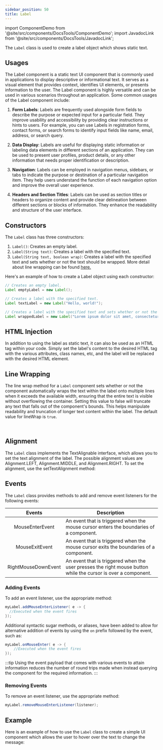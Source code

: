```yaml
---
sidebar_position: 50 
title: Label
---
```


import ComponentDemo from '@site/src/components/DocsTools/ComponentDemo';
import JavadocLink from '@site/src/components/DocsTools/JavadocLink';

<JavadocLink type="engine" location="org/dwcj/component/label/Label" top='true'/>

The `Label` class is used to create a label object which shows static text. 

## Usages

The Label component is a static text UI component that is commonly used in applications to display descriptive or informational text. It serves as a visual element that provides context, identifies UI elements, or presents information to the user. The Label component is highly versatile and can be used in various scenarios throughout an application. Some common usages of the Label component include:

1. **Form Labels**: Labels are frequently used alongside form fields to describe the purpose or expected input for a particular field. They improve usability and accessibility by providing clear instructions or hints to users. For example, you can use Labels in registration forms, contact forms, or search forms to identify input fields like name, email, address, or search query.

2. **Data Display**: Labels are useful for displaying static information or labeling data elements in different sections of an application. They can be used to present user profiles, product details, or any other information that needs proper identification or description.

3. **Navigation**: Labels can be employed in navigation menus, sidebars, or tabs to indicate the purpose or destination of a particular navigation item. They help users understand the function of each navigation option and improve the overall user experience.

4. **Headers and Section Titles**: Labels can be used as section titles or headers to organize content and provide clear delineation between different sections or blocks of information. They enhance the readability and structure of the user interface.


## Constructors

The `Label` class has three constructors:

1. `Label()`: Creates an empty label.
2. `Label(String text)`: Creates a label with the specified text.
3. `Label(String text, boolean wrap)`: Creates a label with the specified text and sets whether or not the text should be wrapped. More detail about line wrapping can be found [here.](#line-wrapping)

Here's an example of how to create a Label object using each constructor:

```java
// Creates an empty label.
Label emptyLabel = new Label();

// Creates a label with the specified text.
Label textLabel = new Label("Hello, world!");

// Creates a label with the specified text and sets whether or not the text should be wrapped.
Label wrappedLabel = new Label("Lorem ipsum dolor sit amet, consectetur adipiscing elit.", true);

```

## HTML Injection

In addition to using the label as static text, it can also be used as an HTML tag within your code. Simply set the label's content to the desired HTML tag with the various attributes, class names, etc, and the label will be replaced with the desired HTML element.

<ComponentDemo 
path='https://demo.webforj.com/webapp/controlsamples?class=componentdemos.labeldemos.LabelDemo' 
javaE='https://raw.githubusercontent.com/DwcJava/ControlSamples/main/src/main/java/componentdemos/labeldemos/LabelDemo.java'
javaC='https://raw.githubusercontent.com/DwcJava/ControlSamples/main/src/main/code_snippets/label/Demo.txt'
cssURL='https://raw.githubusercontent.com/DwcJava/ControlSamples/main/src/main/resources/css/labelstyles/text_styles.css' 
javaHighlight='{16-18}'
height="250px"
/>

## Line Wrapping

The line wrap method for a `Label` component sets whether or not the component automatically wraps the text within the label onto multiple lines when it exceeds the available width, ensuring that the entire text is visible without overflowing the container. Setting this value to false will truncate any text that falls out of the component's bounds. This helps manipulate readability and truncation of longer text content within the label. The default value for lineWrap is `true`.

<ComponentDemo 
path='https://demo.webforj.com/webapp/controlsamples?class=componentdemos.labeldemos.LabelLineWrap' 
javaE='https://raw.githubusercontent.com/DwcJava/ControlSamples/main/src/main/java/componentdemos/labeldemos/LabelLineWrap.java'
cssURL='https://raw.githubusercontent.com/DwcJava/ControlSamples/main/src/main/resources/css/labelstyles/wrap_styles.css' 
javaHighlight='{16-18}'
height="250px"
/>

<br />

## Alignment

The `Label` class implements the TextAlignable interface, which allows you to set the text alignment of the label. The possible alignment values are Alignment.LEFT, Alignment.MIDDLE, and Alignment.RIGHT. To set the alignment, use the setTextAlignment method:

<ComponentDemo 
path='https://demo.webforj.com/webapp/controlsamples?class=componentdemos.labeldemos.LabelAlignment' 
javaE='https://raw.githubusercontent.com/DwcJava/ControlSamples/main/src/main/java/componentdemos/labeldemos/LabelAlignment.java'
javaC='https://raw.githubusercontent.com/DwcJava/ControlSamples/main/src/main/code_snippets/label/Alignment.txt'
cssURL='https://raw.githubusercontent.com/DwcJava/ControlSamples/main/src/main/resources/css/labelstyles/alignment_styles.css' 
height="450px"
/>


## Events

The `Label` class provides methods to add and remove event listeners for the following events:

| Events | Description |
|:-:|-|
|<JavadocLink type="engine" location="org/dwcj/component/event/MouseEnterEvent" code='true'>MouseEnterEvent</JavadocLink>|An event that is triggered when the mouse cursor enters the boundaries of a component. |
|<JavadocLink type="engine" location="org/dwcj/component/event/MouseExitEvent" code='true'>MouseExitEvent</JavadocLink>|An event that is triggered when the mouse cursor exits the boundaries of a component. |
|<JavadocLink type="engine" location="org/dwcj/component/event/RightMouseDownEvent" code='true'>RightMouseDownEvent</JavadocLink>|An event that is triggered when the user presses the right mouse button while the cursor is over a component.|


### Adding Events

To add an event listener, use the appropriate method:

```java
myLabel.addMouseEnterListener( e -> {
  //Executed when the event fires
});
```

Additional syntactic sugar methods, or aliases, have been added to allow for alternative addition of events by using the `on` prefix followed by the event, such as:

```java
myLabel.onMouseEnter( e -> {
    //Executed when the event fires
});
```

:::tip
Using the event payload that comes with various events to attain information reduces the number of round trips made when instead querying the component for the required information. 
:::

### Removing Events

To remove an event listener, use the appropriate method:

```java
myLabel.removeMouseEnterListener(listener);
```

## Example

Here is an example of how to use the `Label` class to create a simple UI component which allows the user to hover over the text to change the message:

<ComponentDemo 
path='https://demo.webforj.com/webapp/controlsamples?class=componentdemos.labeldemos.LabelSample' 
javaE='https://raw.githubusercontent.com/DwcJava/ControlSamples/main/src/main/java/componentdemos/labeldemos/LabelSample.java'
javaC='https://raw.githubusercontent.com/DwcJava/ControlSamples/main/src/main/code_snippets/label/Sample.txt'
cssURL='https://raw.githubusercontent.com/DwcJava/ControlSamples/main/src/main/resources/css/labelstyles/text_styles.css' 
javaHighlight='{43-45}'
/>

<br/>
